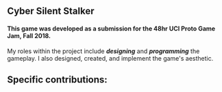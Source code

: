 ## Cyber Silent Stalker

#### This game was developed as a submission for the 48hr UCI Proto Game Jam, Fall 2018.

My roles within the project include **_designing_** and **_programming_** the gameplay. I also designed, created, and implement the game's aesthetic.

## **Specific contributions:**
